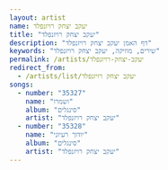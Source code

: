 ```yaml
---
layout: artist
name: יעקב יצחק רויזנפלד
title: "יעקב יצחק רויזנפלד"
description: "דף האמן יעקב יצחק רויזנפלד"
keywords: "שירים, מוזיקה, יעקב יצחק רויזנפלד"
permalink: /artists/יעקב-יצחק-רויזנפלד
redirect_from:
  - /artists/list/יעקב יצחק רויזנפלד
songs:
  - number: "35327"
    name: "ושמרו"
    album: "סינגלים"
    artist: "יעקב יצחק רויזנפלד"
  - number: "35328"
    name: "יודוך רעיוני"
    album: "סינגלים"
    artist: "יעקב יצחק רויזנפלד"
---
```

